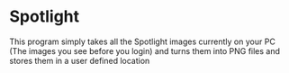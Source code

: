 # Spotlight
This program simply takes all the Spotlight images currently on your PC
(The images you see before you login) and turns them into PNG files and stores them
in a user defined location
